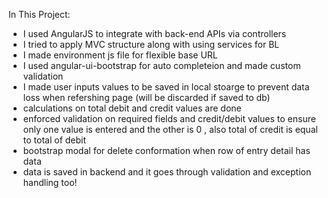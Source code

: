 In This Project:
- I used AngularJS to integrate with back-end APIs via controllers
- I tried to apply MVC structure along with using services for BL
- I made environment js file for flexible base URL
- I used angular-ui-bootstrap for auto completeion and made custom validation
- I made user inputs values to be saved in local stoarge to prevent data loss when refershing page (will be discarded if saved to db)
- calculations on total debit and credit values are done
- enforced validation on required fields and credit/debit values to ensure only one value is entered and the other is 0 , also total of credit is equal to total of debit
- bootstrap modal for delete conformation when row of entry detail has data
- data is saved in backend and it goes through validation and exception handling too!
